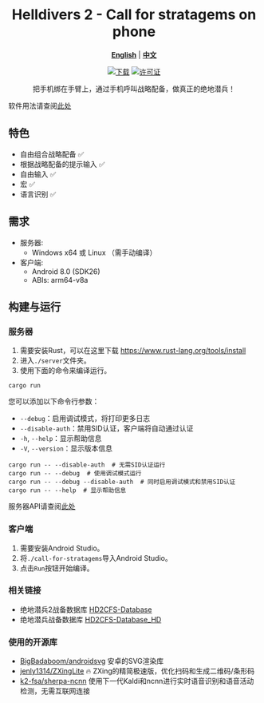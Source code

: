 <div align="center">
  
# Helldivers 2 - Call for stratagems on phone

[**English**](./README.md) | [**中文**](./README_zh_CN.md)

[![下载](https://img.shields.io/github/v/release/WisteFinch/Helldivers2CallForStratagemsOnPhone)](https://github.com/WisteFinch/Helldivers2CallForStratagemsOnPhone/releases/latest)
[![许可证](https://img.shields.io/github/license/WisteFinch/Helldivers2CallForStratagemsOnPhone)](https://github.com/WisteFinch/Helldivers2CallForStratagemsOnPhone/blob/main/LICENSE)

把手机绑在手臂上，通过手机呼叫战略配备，做真正的绝地潜兵！

</div>

软件用法请查阅[此处](./usage_zh_CN.md)

## 特色

- 自由组合战略配备 ✅
- 根据战略配备的提示输入 ✅
- 自由输入 ✅
- 宏 ✅
- 语言识别 ✅

## 需求

- 服务器: 
  - Windows x64 或 Linux （需手动编译）
- 客户端: 
  - Android 8.0 (SDK26)
  - ABIs: arm64-v8a

## 构建与运行

### 服务器

1. 需要安装Rust，可以在这里下载 <https://www.rust-lang.org/tools/install>
2. 进入`./server`文件夹。
3. 使用下面的命令来编译运行。

``` shell
cargo run
```

您可以添加以下命令行参数：
- `--debug`：启用调试模式，将打印更多日志
- `--disable-auth`：禁用SID认证，客户端将自动通过认证
- `-h`, `--help`：显示帮助信息
- `-V`, `--version`：显示版本信息

``` shell
cargo run -- --disable-auth  # 无需SID认证运行
cargo run -- --debug  # 使用调试模式运行
cargo run -- --debug --disable-auth  # 同时启用调试模式和禁用SID认证
cargo run -- --help  # 显示帮助信息
```

服务器API请查阅[此处](./server_api_6.md)

### 客户端

1. 需要安装Android Studio。
2. 将`./call-for-stratagems`导入Android Studio。
3. 点击`Run`按钮开始编译。

### 相关链接

- 绝地潜兵2战备数据库 [HD2CFS-Database](https://github.com/WisteFinch/Helldivers2CallForStratagemsOnPhone)
- 绝地潜兵战备数据库 [HD2CFS-Database_HD](https://github.com/WisteFinch/HD2CFS-Database_HD)

### 使用的开源库

- [BigBadaboom/androidsvg](https://github.com/BigBadaboom/androidsvg) 安卓的SVG渲染库
- [jenly1314/ZXingLite](https://github.com/jenly1314/ZXingLite) 🔥 ZXing的精简极速版，优化扫码和生成二维码/条形码
- [k2-fsa/sherpa-ncnn](https://github.com/k2-fsa/sherpa-ncnn) 使用下一代Kaldi和ncnn进行实时语音识别和语音活动检测，无需互联网连接
